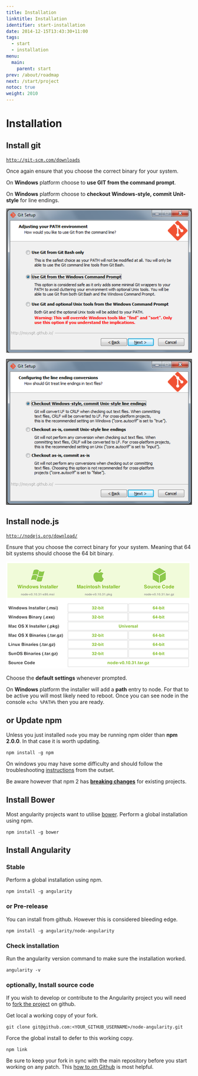 ```yaml
---
title: Installation
linktitle: Installation
identifier: start-installation
date: 2014-12-15T13:43:30+11:00
tags:
  - start
  - installation
menu:
  main:
    parent: start
prev: /about/roadmap
next: /start/project
notoc: true
weight: 2010
---
```


# Installation

## Install git

[`http://git-scm.com/downloads`](http://git-scm.com/downloads)

Once again ensure that you choose the correct binary for your system.

On **Windows** platform choose to **use GIT from the command prompt**.

On **Windows** platform choose to **checkout Windows-style,
commit Unit-style** for line endings.

![Windows git installation step #1](/start/installation-git-1.png)

![Windows git installation step #2](/start/installation-git-2.png)

## Install node.js

[`http://nodejs.org/download/`](http://nodejs.org/download/)

Ensure that you choose the correct binary for your system.
Meaning that 64 bit systems should choose the 64 bit binary.

![](/start/installation-node.png)

Choose the **default settings** whenever prompted.

On **Windows** platform the installer will add a **path** entry to node.
For that to be active you will most likely need to reboot.
Once you can see node in the console `echo %PATH%` then you are ready.

## or Update npm

Unless you just installed `node` you may be running npm older than **npm 2.0.0**.
In that case it is worth updating.

    npm install -g npm

On windows you may have some difficulty and should follow the troubleshooting
[instructions](https://github.com/npm/npm/wiki/Troubleshooting#upgrading-on-windows) from the outset.

Be aware however that npm 2 has
[**breaking changes**](http://blog.npmjs.org/post/98131109725/npm-2-0-0) for existing projects.

## Install Bower

Most angularity projects want to utilise [bower](http://bower.io/).
Perform a global installation using npm.

    npm install -g bower

## Install Angularity

### Stable

Perform a global installation using npm.

    npm install -g angularity

### or Pre-release

You can install from github. However this is considered bleeding edge.

    npm install -g angularity/node-angularity

### Check installation

Run the angularity version command to make sure the installation worked.

    angularity -v

### optionally, Install source code

If you wish to develop or contribute to the Angularity project you will need to
[fork the project](https://github.com/angularity/node-angularity/fork) on github.

Get local a working copy of your fork.

    git clone git@github.com:<YOUR_GITHUB_USERNAME>/node-angularity.git

Force the global install to defer to this working copy.

    npm link

Be sure to keep your fork in sync with the main repository before you start working on any patch.
This [how to on Github](https://help.github.com/articles/syncing-a-fork/) is most helpful.
